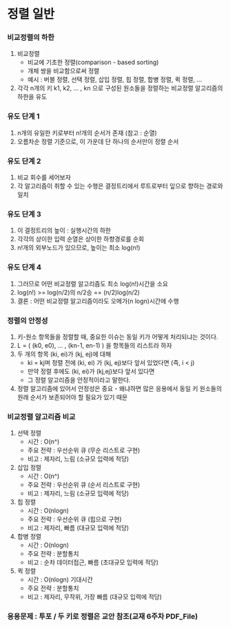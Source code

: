 # <strong>정렬 일반</strong>

### 비교정렬의 하한
1. 비교정렬
    - 비교에 기초한 정렬(comparison - based sorting)
    - 개체 쌍을 비교함으로써 정렬
    - 예시 : 버블 정렬, 선택 정렬, 삽입 정렬, 힙 정렬, 합병 정렬, 퀵 정렬, ...
2. 각각 n개의 키 k1, k2, ... , kn 으로 구성된 원소들을 정렬하는 비교정렬 알고리즘의 하한을 유도

### 유도 단계 1
1. n개의 유일한 키로부터 n!개의 순서가 존재 (참고 : 순열)
2. 오름차순 정렬 기준으로, 이 가운데 단 하나의 순서만이 정렬 순서

### 유도 단계 2
1. 비교 회수를 세어보자
2. 각 알고리즘이 취할 수 있는 수행은 결정트리에서 루트로부터 잎으로 향하는 경로와 일치


### 유도 단계 3
1. 이 결정트리의 높이 : 실행시간의 하한
2. 각각의 상이한 입력 순열은 상이한 하향경로를 순회
3. n!개의 외부노드가 있으므로, 높이는 최소 log(n!)

### 유도 단계 4
1. 그러므로 어떤 비교정렬 알고리즘도 최소 log(n!)시간을 소요
2. log(n!) >= log(n/2)의 n/2승 == (n/2)log(n/2)
3. 결론 : 어떤 비교정렬 알고리즘이라도 오메가(n logn)시간에 수행

### 정렬의 안정성
1. 키-원소 항목들을 정렬할 때, 중요한 이슈는 동일 키가 어떻게 처리되냐는 것이다.
2. L = ( (k0, e0), ... , (kn-1, en-1) ) 을 항목들의 리스트라 하자
3. 두 개의 항목 (ki, ei)가 (kj, ej)에 대해
    - ki = kj며 정렬 전에 (ki, ei) 가 (kj, ej)보다 앞서 있었다면 (즉, i < j)
    - 만약 정렬 후에도 (ki, ei)가 (kj,ej)보다 앞서 있다면
    - 그 정렬 알고리즘을 안정적이라고 말한다.
4. 정렬 알고리즘에 있어서 안정성은 중요 - 왜냐하면 많은 응용에서 동일 키 원소들의 원래 순서가 보존되어야 할 필요가 있기 때문

### 비교정렬 알고리즘 비교
1. 선택 정렬
    - 시간 : O(n^)
    - 주요 전략 : 우선순위 큐 (무순 리스트로 구현)
    - 비고 : 제자리, 느림 (소규모 입력에 적당)
2. 삽입 정렬
    - 시간 : O(n^)
    - 주요 전략 : 우선순위 큐 (순서 리스트로 구현)
    - 비고 : 제자리, 느림 (소규모 입력에 적당)
3. 힙 정렬
    - 시간 : O(nlogn)
    - 주요 전략 : 우선순위 큐 (힙으로 구현)
    - 비고 : 제자리, 빠름 (대규모 입력에 적당)
4. 합병 정렬
    - 시간 : O(nlogn)
    - 주요 전략 : 분할통치
    - 비고 : 순차 데이터접근, 빠름 (초대규모 입력에 적당)
5. 퀵 정렬
    - 시간 : O(nlogn) 기대시간
    - 주요 전략 : 분할통치
    - 비고 : 제자리, 무작위, 가장 빠름 (대규모 입력에 적당)

### 응용문제 : 투포 / 두 키로 정렬은 교안 참조(교재 6주차 PDF_File)
